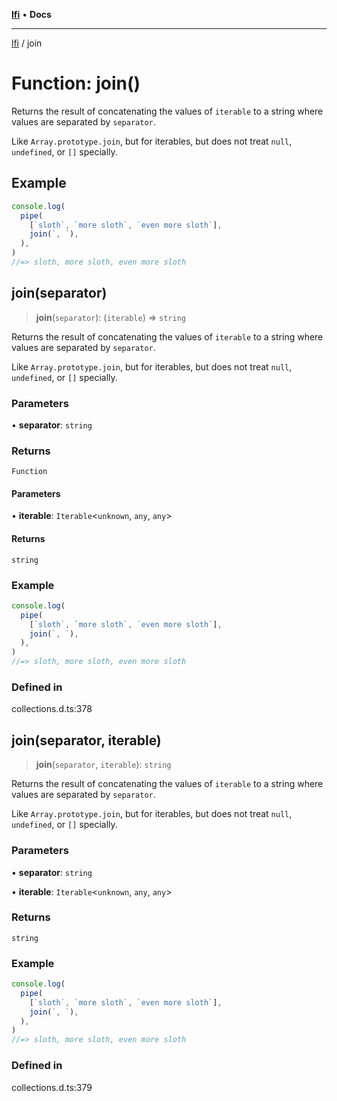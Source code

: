 [**lfi**](../readme.md) • **Docs**

***

[lfi](../globals.md) / join

# Function: join()

Returns the result of concatenating the values of `iterable` to a string
where values are separated by `separator`.

Like `Array.prototype.join`, but for iterables, but does not treat `null`,
`undefined`, or `[]` specially.

## Example

```js
console.log(
  pipe(
    [`sloth`, `more sloth`, `even more sloth`],
    join(`, `),
  ),
)
//=> sloth, more sloth, even more sloth
```

## join(separator)

> **join**(`separator`): (`iterable`) => `string`

Returns the result of concatenating the values of `iterable` to a string
where values are separated by `separator`.

Like `Array.prototype.join`, but for iterables, but does not treat `null`,
`undefined`, or `[]` specially.

### Parameters

• **separator**: `string`

### Returns

`Function`

#### Parameters

• **iterable**: `Iterable`\<`unknown`, `any`, `any`\>

#### Returns

`string`

### Example

```js
console.log(
  pipe(
    [`sloth`, `more sloth`, `even more sloth`],
    join(`, `),
  ),
)
//=> sloth, more sloth, even more sloth
```

### Defined in

collections.d.ts:378

## join(separator, iterable)

> **join**(`separator`, `iterable`): `string`

Returns the result of concatenating the values of `iterable` to a string
where values are separated by `separator`.

Like `Array.prototype.join`, but for iterables, but does not treat `null`,
`undefined`, or `[]` specially.

### Parameters

• **separator**: `string`

• **iterable**: `Iterable`\<`unknown`, `any`, `any`\>

### Returns

`string`

### Example

```js
console.log(
  pipe(
    [`sloth`, `more sloth`, `even more sloth`],
    join(`, `),
  ),
)
//=> sloth, more sloth, even more sloth
```

### Defined in

collections.d.ts:379
